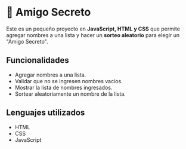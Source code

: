# 🎉 Amigo Secreto

Este es un pequeño proyecto en **JavaScript, HTML y CSS** que permite agregar nombres a una lista y hacer un **sorteo aleatorio** para elegir un "Amigo Secreto". 

##  Funcionalidades
- Agregar nombres a una lista.
- Validar que no se ingresen nombres vacíos.
- Mostrar la lista de nombres ingresados.
- Sortear aleatoriamente un nombre de la lista.

## Lenguajes utilizados
- HTML
- CSS
- JavaScript
